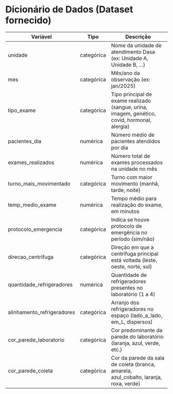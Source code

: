 # Dicionário de Dados (Dataset fornecido)
| Variável                    | Tipo       | Descrição                                                                                   |
|-----------------------------|------------|---------------------------------------------------------------------------------------------|
| unidade                     | categórica | Nome da unidade de atendimento Dasa (ex: Unidade A, Unidade B, ...)                         |
| mes                         | categórica | Mês/ano da observação (ex: jan/2025)                                                        |
| tipo_exame                  | categórica | Tipo principal de exame realizado (sangue, urina, imagem, genético, covid, hormonal, alergia)|
| pacientes_dia               | numérica   | Número médio de pacientes atendidos por dia                                                  |
| exames_realizados           | numérica   | Número total de exames processados na unidade no mês                                         |
| turno_mais_movimentado      | categórica | Turno com maior movimento (manhã, tarde, noite)                                              |
| temp_medio_exame            | numérica   | Tempo médio para realização do exame, em minutos                                             |
| protocolo_emergencia        | categórica | Indica se houve protocolo de emergência no período (sim/não)                                 |
| direcao_centrifuga          | categórica | Direção em que a centrífuga principal está voltada (leste, oeste, norte, sul)                |
| quantidade_refrigeradores   | numérica   | Quantidade de refrigeradores presentes no laboratório (1 a 4)                                |
| alinhamento_refrigeradores  | categórica | Arranjo dos refrigeradores no espaço (lado_a_lado, em_L, dispersos)                          |
| cor_parede_laboratorio      | categórica | Cor predominante da parede do laboratório (laranja, azul, verde, etc.)                       |
| cor_parede_coleta           | categórica | Cor da parede da sala de coleta (branca, amarela, azul_cobalto, laranja, roxa, verde)        |
